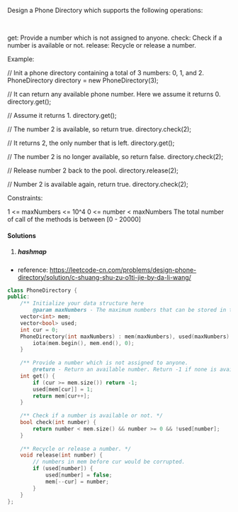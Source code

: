 Design a Phone Directory which supports the following operations:

 

get: Provide a number which is not assigned to anyone.
check: Check if a number is available or not.
release: Recycle or release a number.
 

Example:

// Init a phone directory containing a total of 3 numbers: 0, 1, and 2.
PhoneDirectory directory = new PhoneDirectory(3);

// It can return any available phone number. Here we assume it returns 0.
directory.get();

// Assume it returns 1.
directory.get();

// The number 2 is available, so return true.
directory.check(2);

// It returns 2, the only number that is left.
directory.get();

// The number 2 is no longer available, so return false.
directory.check(2);

// Release number 2 back to the pool.
directory.release(2);

// Number 2 is available again, return true.
directory.check(2);
 

Constraints:

1 <= maxNumbers <= 10^4
0 <= number < maxNumbers
The total number of call of the methods is between [0 - 20000]



#### Solutions

1. ##### hashmap

- reference: https://leetcode-cn.com/problems/design-phone-directory/solution/c-shuang-shu-zu-o1ti-jie-by-da-li-wang/

```c++
class PhoneDirectory {
public:
    /** Initialize your data structure here
        @param maxNumbers - The maximum numbers that can be stored in the phone directory. */
    vector<int> mem;
    vector<bool> used;
    int cur = 0;
    PhoneDirectory(int maxNumbers) : mem(maxNumbers), used(maxNumbers) {
        iota(mem.begin(), mem.end(), 0);
    }
    
    /** Provide a number which is not assigned to anyone.
        @return - Return an available number. Return -1 if none is available. */
    int get() {
        if (cur >= mem.size()) return -1;
        used[mem[cur]] = 1;
        return mem[cur++];
    }
    
    /** Check if a number is available or not. */
    bool check(int number) {
        return number < mem.size() && number >= 0 && !used[number];       
    }
    
    /** Recycle or release a number. */
    void release(int number) {
        // numbers in mem before cur would be corrupted.
        if (used[number]) {
            used[number] = false;
            mem[--cur] = number;
        }
    }
};

```